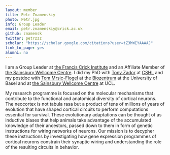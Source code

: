 ```yaml
---
layout: member
title: Petr Znamenskiy
photo: Petr.jpg
info: Group Leader
email: petr.znamenskiy@crick.ac.uk
github: znamensk
twitter: petrzzz
scholar: "https://scholar.google.com/citations?user=tZ3hWEYAAAAJ"
link_to_page: yes
alumni: no
---
```


I am a Group Leader at [the Francis Crick Institute](https://www.crick.ac.uk/)
and an Affiliate Member of [the Sainsbury Wellcome
Centre](https://www.sainsburywellcome.org/web/). I did my PhD with [Tony
Zador](http://zadorlab.labsites.cshl.edu/) at [CSHL](https://www.cshl.edu/) and
my postdoc with [Tom
Mrsic-Flogel](https://www.sainsburywellcome.org/web/groups/mrsic-flogel-lab) at
the [Biozentrum](https://www.biozentrum.unibas.ch/) at the University of Basel
and at [the Sainsbury Wellcome Centre](https://www.sainsburywellcome.org/web/)
at UCL.

My research programme is focused on the molecular mechanisms that contribute to
the functional and anatomical diversity of cortical neurons. The neocortex is
not tabula rasa but a product of tens of millions of years of evolution that have
shaped cortical circuits to perform computations essential for survival. These
evolutionary adaptations can be thought of as inductive biases that help animals
take advantage of the accumulated knowledge of their ancestors, passed down to
them in form of genetic instructions for wiring networks of neurons. Our mission
is to decypher these instructions by investigating how gene expression
programmes of cortical neurons constrain their synaptic wiring and understanding
the role of the resulting circuits in behavior.
